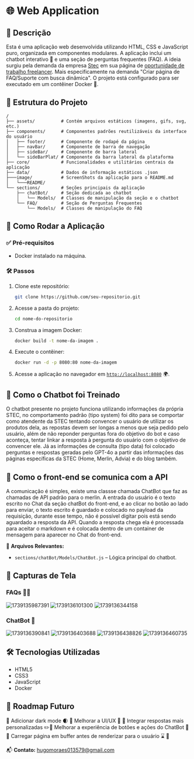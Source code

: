 # 🌐 Web Application

## 📜 Descrição

Esta é uma aplicação web desenvolvida utilizando HTML, CSS e JavaScript puro, organizada em componentes modulares. A aplicação inclui um chatbot interativo 🤖 e uma seção de perguntas frequentes (FAQ). A ideia surgiu pela demanda da empresa [Stec](https://stec.cx) em sua página de [oportunidade de trabalho freelancer](https://stec.cx/jobs). Mais especificamente na demanda "Criar página de FAQ/Suporte com busca dinâmica". O projeto está configurado para ser executado em um contêiner Docker 🐳.

## 📂 Estrutura do Projeto

```
/
├── assets/          # Contém arquivos estáticos (imagens, gifs, svg, etc.)
├── components/      # Componentes padrões reutilizáveis da interface do usuário
│   ├── footer/      # Componente de rodapé da página
│   ├── navBar/      # Componente de barra de navegação
│   ├── sideBar/     # Componente de barra lateral
│   └── sideBarPlat/ # Componente da barra lateral da plataforma
├── core/            # Funcionalidades e utilitários centrais da aplicação
├── data/            # Dados de informação estáticos .json
├───image/           # ScreenShots da aplicação para o README.md
│   └───README/
└── sections/        # Seções principais da aplicação
    ├── chatBot/     # Seção dedicada ao chatbot
    │   └── Models/  # Classes de manipulação da seção e o chatbot
    └── FAQ/         # Seção de Perguntas Frequentes
        └── Models/  # Classes de manipulação do FAQ

```

## 🚀 Como Rodar a Aplicação

### ✅ Pré-requisitos

- Docker instalado na máquina.

### 🛠 Passos

1. Clone este repositório:
   ```sh
   git clone https://github.com/seu-repositorio.git
   ```
2. Acesse a pasta do projeto:
   ```sh
   cd nome-do-repositorio
   ```
3. Construa a imagem Docker:
   ```sh
   docker build -t nome-da-imagem .
   ```
4. Execute o contêiner:
   ```sh
   docker run -d -p 8080:80 nome-da-imagem
   ```
5. Acesse a aplicação no navegador em [`http://localhost:8080`](http://localhost:8080) 🌍.

## 🤖 Como o Chatbot foi Treinado

O chatbot presente no projeto funciona utilizando informações da própria STEC, no comportamento padrão (tipo system) foi dito para se comportar como atendente da STEC tentando convencer o usuário de utilizar os produtos dela, as repostas devem ser longas a menos que seja pedido pelo usuário, além de não reponder perguntas fora do objetivo do bot e caso aconteça, tentar linkar a resposta à pergunta do usuário com o objetivo de convencer ele. Já as informações de consulta (tipo data) foi colocado perguntas e respostas geradas pelo GPT-4o a partir das informações das páginas específicas da STEC (Home, Merlin, Advia) e do blog também. 

## 📲 Como o front-end se comunica com a API

A comunicação é simples, existe uma classse chamada ChatBot que faz as chamadas de API padrão para o merlin. A entrada do usuário é o texto escrito no Chat da seção chatBot do front-end, e ao clicar no botão ao lado para enviar, o texto escrito é guardado e colocado no payload da requisição, durante esse tempo, não é possível digitar pois está sendo aguardado a resposta da API. Quando a resposta chega ela é processada para aceitar o markdown e é colocada dentro de um container de mensagem para aparecer no Chat do front-end.

📌 **Arquivos Relevantes:**

- `sections/chatBot/Models/ChatBot.js` – Lógica principal do chatbot.

## 🎨 Capturas de Tela
### FAQs ✍🏽

![1739135987391](image/README/1739135987391.png)
![1739136101300](image/README/1739136101300.png)
![1739136344158](image/README/1739136344158.png)

### ChatBot 🤖

![1739136390841](image/README/1739136390841.png)
![1739136403688](image/README/1739136403688.png)
![1739136438826](image/README/1739136438826.png)
![1739136460735](image/README/1739136460735.png)

## 🛠 Tecnologias Utilizadas

- HTML5
- CSS3
- JavaScript
- Docker

## 🎯 Roadmap Futuro

🔹 Adicionar dark mode 🌒 🔹 Melhorar a UI/UX 🎨 🔹 Integrar respostas mais personalizadas ✏️🔹 Melhorar a experiência de botões e ações do ChatBot 🔼 🔹 Carregar página em buffer antes de renderizar para o usuário ⌛ 🔹

📬 **Contato:** [hugomoraes013579@gmail.com](mailto\:hugomoraes013579@gmail.com)

